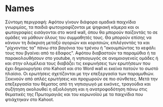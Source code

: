 # Names
Σύντομη περιγραφή: 
Αφότου γίνουν διάφορα ομαδικά παιχνίδια γνωριμίας, τα παιδιά φωτογραφίζονται με ψηφιακή κάμερα και οι φωτογραφίες εισάγονται στο word wall, όπου θα μπορούν παίζοντάς το σε ομάδες να μάθουν όλους του συμμαθητές τους. Θα μπορούν επίσης να κάνουν τη διάκριση μεταξύ αγοριών και κοριτσιών, επιλέγοντάς τα και "ρίχνοντας τα" πάνω στα βαγόνια του τρένου ή "ακουμπώντας το κεφάλι τους που βγαίνει από το έδαφος".
Αφότου διαβαστούν τα παραμύθια ή τα παρακολουθήσουν στο youtube, η νηπιαγωγός σε ανομοιογενείς ομάδες  ή και στην ολομέλεια τους διαβάζει τις εκφωνήσεις των ερωτήσεων που έχει δημιουργήσει στο Kahoot και στο Word wall κι εκείνα πατούν το σωστό πλαίσιο. Οι ερωτήσεις σχετίζονται με την επεξεργασία των παραμυθιών. Ξεκινούν από απλές ερωτήσεις και προχωρούν σε πιο σύνθετες.
Μετά την επεξεργασία του θέματος από τη νηπιαγωγό με εικόνες, τραγούδια και συζήτηση ακολουθεί η αξιολόγηση και η ανατροφοδότηση πάνω στις θεματικές της Πρωτομαγιάς και του κορωνοϊού με τα παιχνίδια που φτιάχτηκαν στο Kahoot.
